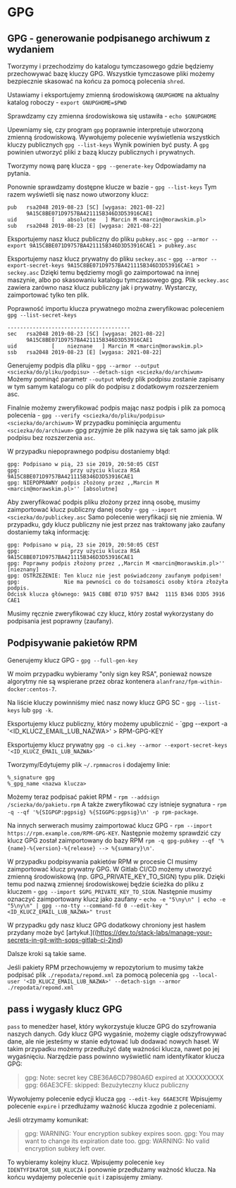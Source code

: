 # GPG

## GPG - generowanie podpisanego archiwum z wydaniem

Tworzymy i przechodzimy do katalogu tymczasowego gdzie będziemy przechowywać bazę kluczy GPG.
Wszystkie tymczasowe pliki możemy bezpiecznie skasować na końcu za pomocą polecenia `shred`.

Ustawiamy i eksportujemy zmienną środowiskową `GNUPGHOME` na aktualny katalog roboczy - `export GNUPGHOME=$PWD`

Sprawdzamy czy zmienna środowiskowa się ustawiła - `echo $GNUPGHOME`

Upewniamy się, czy program `gpg` poprawnie interpretuje utworzoną zmienną środowiskową.
Wywołujemy polecenie wyświetlenia wszystkich kluczy publicznych `gpg --list-keys`
Wynik powinien być pusty. A `gpg` powinien utworzyć pliki z bazą kluczy publicznych i prywatnych.

Tworzymy nową parę klucza - `gpg --generate-key`
Odpowiadamy na pytania.

Ponownie sprawdzamy dostępne klucze w bazie - `gpg --list-keys`
Tym razem wyświetli się nasz nowo utworzony klucz:

```
pub   rsa2048 2019-08-23 [SC] [wygasa: 2021-08-22]
      9A15C8BE071D9757BA421115B346D3D53916CAE1
uid           [    absolutne   ] Marcin M <marcin@morawskim.pl>
sub   rsa2048 2019-08-23 [E] [wygasa: 2021-08-22]
```

Eksportujemy nasz klucz publiczny do pliku `pubkey.asc` - `gpg --armor --export 9A15C8BE071D9757BA421115B346D3D53916CAE1 > pubkey.asc`

Eksportujemy nasz klucz prywatny do pliku `seckey.asc` - `gpg --armor --export-secret-keys 9A15C8BE071D9757BA421115B346D3D53916CAE1 > seckey.asc`
Dzięki temu będziemy mogli go zaimportować na innej maszynie, albo po skasowaniu katalogu tymczasowego gpg.
Plik `seckey.asc` zawiera zarówno nasz klucz publiczny jak i prywatny. Wystarczy, zaimportować tylko ten plik.

Poprawność importu klucza prywatnego można zweryfikowac poleceniem `gpg --list-secret-keys`
```
---------------------------------------
sec   rsa2048 2019-08-23 [SC] [wygasa: 2021-08-22]
      9A15C8BE071D9757BA421115B346D3D53916CAE1
uid           [    nieznane   ] Marcin M <marcin@morawskim.pl>
ssb   rsa2048 2019-08-23 [E] [wygasa: 2021-08-22]
```

Generujemy podpis dla pliku - `gpg --armor --output <sciezka/do/pliku/podpisu> --detach-sign <sciezka/do/archiwum>`
Możemy pominąć parametr `--output` wtedy plik podpisu zostanie zapisany w tym samym katalogu co plik do podpisu z dodatkowym rozszerzeniem asc.

Finalnie możemy zweryfikować podpis mając nasz podpis i plik za pomocą polecenia -
`gpg --verify <sciezka/do/pliku/podpisu> <sciezka/do/archiwum>`
W przypadku pominięcia argumentu `<sciezka/do/archiwum>` gpg przyjmie że plik nazywa się tak samo jak plik podpisu bez rozszerzenia `asc`.

W przypadku niepoprawnego podpisu dostaniemy błąd:
```
gpg: Podpisano w pią, 23 sie 2019, 20:50:05 CEST
gpg:                przy użyciu klucza RSA 9A15C8BE071D9757BA421115B346D3D53916CAE1
gpg: NIEPOPRAWNY podpis złożony przez ,,Marcin M <marcin@morawskim.pl>'' [absolutne]
```

Aby zweryfikować podpis pliku złożony przez inną osobę, musimy zaimportować klucz publiczny danej osoby - `gpg --import <sciezka/do/publickey.asc`
Samo polecenie weryfikacji się nie zmienia.
W przypadku, gdy klucz publiczny nie jest przez nas traktowany jako zaufany dostaniemy taką informację:
```
gpg: Podpisano w pią, 23 sie 2019, 20:50:05 CEST
gpg:                przy użyciu klucza RSA 9A15C8BE071D9757BA421115B346D3D53916CAE1
gpg: Poprawny podpis złożony przez ,,Marcin M <marcin@morawskim.pl>'' [nieznany]
gpg: OSTRZEŻENIE: Ten klucz nie jest poświadczony zaufanym podpisem!
gpg:              Nie ma pewności co do tożsamości osoby która złożyła podpis.
Odcisk klucza głównego: 9A15 C8BE 071D 9757 BA42  1115 B346 D3D5 3916 CAE1
```

Musimy ręcznie zweryfikować czy klucz, który został wykorzystany do podpisania jest poprawny (zaufany).

## Podpisywanie pakietów RPM

Generujemy klucz GPG - `gpg --full-gen-key`

W moim przypadku wybieramy "only sign key RSA", ponieważ nowsze algorytmy nie są wspierane przez obraz kontenera `alanfranz/fpm-within-docker:centos-7`.

Na liście kluczy powinniśmy mieć nasz nowy klucz GPG SC - `gpg --list-keys` lub `gpg -k`.

Eksportujemy klucz publiczny, który możemy upublicznić - `gpg --export -a '<ID_KLUCZ_EMAIL_LUB_NAZWA>' > RPM-GPG-KEY

Eksportujemy klucz prywatny `gpg -o ci.key --armor --export-secret-keys '<ID_KLUCZ_EMAIL_LUB_NAZWA>'`

Tworzymy/Edytujemy plik `~/.rpmmacros` i dodajemy linie:
```
%_signature gpg
%_gpg_name <nazwa klucza>
```
Możemy teraz podpisać pakiet RPM - `rpm --addsign /sciezka/do/pakietu.rpm`
A także zweryfikować czy istnieje sygnatura - `rpm -q --qf '%{SIGPGP:pgpsig} %{SIGGPG:pgpsig}\n' -p rpm-package`.

Na innych serwerach musimy zaimportować klucz GPG - `rpm --import https://rpm.example.com/RPM-GPG-KEY`.
Następnie możemy sprawdzić czy klucz GPG został zaimportowany do bazy RPM `rpm -q gpg-pubkey --qf '%{name}-%{version}-%{release} --> %{summary}\n'`.

W przypadku podpisywania pakietów RPM w procesie CI musimy zaimportować klucz prywatny GPG. 
W Gitlab CI/CD możemy utworzyć zmienną środowiskową (np. GPG_PRIVATE_KEY_TO_SIGN) typu plik. Dzięki temu pod nazwą zmiennej środowiskowej będzie ścieżka do pliku z kluczem - `gpg --import $GPG_PRIVATE_KEY_TO_SIGN`.
Następnie musimy oznaczyć zaimportowany klucz jako zaufany - `echo -e "5\ny\n" | echo -e "5\ny\n" | gpg --no-tty --command-fd 0 --edit-key "<ID_KLUCZ_EMAIL_LUB_NAZWA>" trust`

W przypadku gdy nasz klucz GPG dodatkowy chroniony jest hasłem przydany może być [artykuł.]((https://dev.to/stack-labs/manage-your-secrets-in-git-with-sops-gitlab-ci-2jnd)

Dalsze kroki są takie same.

Jeśli pakiety RPM przechowujemy w repozytorium to musimy także podpisać plik `./repodata/repomd.xml` za pomocą polecenia `gpg --local-user '<ID_KLUCZ_EMAIL_LUB_NAZWA>' --detach-sign --armor ./repodata/repomd.xml`

## pass i wygasły klucz GPG

`pass` to menedżer haseł, który wykorzystuje klucze GPG do szyfrowania naszych danych.
Gdy klucz GPG wygaśnie, możemy ciągle odszyfrowywać dane, ale nie jesteśmy w stanie edytować lub dodawać nowych haseł.
W takim przypadku możemy przedłużyć datę ważności klucza, nawet po jej wygaśnięciu.
Narzędzie pass powinno wyświetlić nam identyfikator klucza GPG:

> gpg: Note: secret key CBE36A6CD7980A6D expired at XXXXXXXXX
> gpg: 66AE3CFE: skipped: Bezużyteczny klucz publiczny

Wywołujemy polecenie edycji klucza `gpg --edit-key 66AE3CFE`
Wpisujemy polecenie `expire` i przedłużamy ważność klucza zgodnie z poleceniami.

Jeśli otrzymamy komunikat:
> gpg: WARNING: Your encryption subkey expires soon.
> gpg: You may want to change its expiration date too.
> gpg: WARNING: No valid encryption subkey left over.

To wybieramy kolejny klucz. Wpisujemy polecenie `key IDENTYFIKATOR_SUB_KLUCZA` i ponownie przedłużamy ważność klucza.
Na końcu wydajemy polecenie `quit` i zapisujemy zmiany.
